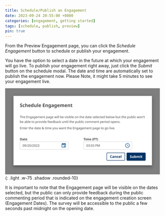 ```yaml
---
title: Schedule/Publish an Engagement
date: 2023-09-24 20:55:00 +0800
categories: [engagement, getting started] 
tags: [schedule, publish, preview] 
pin: true
---
```

From the Preview Engagement page, you can click the *Schedule Engagement* button to schedule or publish your engagement.

You have the option to select a date in the future at which your engagement will go live. To publish your engagement right away, just click the *Submit* button on the schedule modal. The date and time are automatically set to publish the engagement now. Please Note, it might take 5 minutes to see your engagement live. 

![Publish Eng](/assets/UserGuideImages/Images/publish-engagement/publish-engagement-image-of-pop-up.png){: .light .w-75 .shadow .rounded-10}

It is important to note that the Engagement page will be visible on the dates selected, but the public can only provide feedback during the public commenting period that is indicated on the engagement creation screen (Engagement Dates). The survey will be accessible to the public a few seconds past midnight on the opening date.
